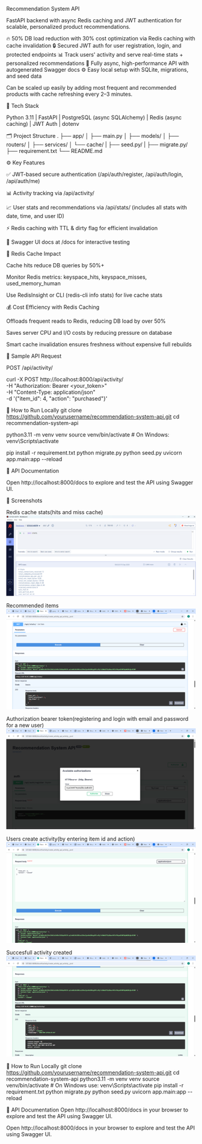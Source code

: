 Recommendation System API

FastAPI backend with async Redis caching and JWT authentication for scalable, personalized product recommendations.

🔥 50% DB load reduction with 30% cost optimization via Redis caching with cache invalidation
🔒 Secured JWT auth for user registration, login, and protected endpoints
📊 Track users' activity and serve real-time stats + personalized recommendations
🚀 Fully async, high-performance API with autogenerated Swagger docs
⚙️ Easy local setup with SQLite, migrations, and seed data

Can be scaled up easily by adding most frequent and recommended products with cache refreshing every 2–3 minutes.

🧰 Tech Stack

Python 3.11 | FastAPI | PostgreSQL (async SQLAlchemy) | Redis (async caching) | JWT Auth | dotenv

🗂️ Project Structure
.
├── app/
│   ├── main.py
│   ├── models/
│   ├── routers/
│   ├── services/
│   └── cache/
|   ├── seed.py/
|   ├── migrate.py/
├── requirement.txt
└── README.md

⚙️ Key Features

✅ JWT-based secure authentication (/api/auth/register, /api/auth/login, /api/auth/me)

📊 Activity tracking via /api/activity/

📈 User stats and recommendations via /api/stats/ (includes all stats with date, time, and user ID)

⚡ Redis caching with TTL & dirty flag for efficient invalidation

🧾 Swagger UI docs at /docs for interactive testing

🧊 Redis Cache Impact

Cache hits reduce DB queries by 50%+

Monitor Redis metrics: keyspace_hits, keyspace_misses, used_memory_human

Use RedisInsight or CLI (redis-cli info stats) for live cache stats

💰 Cost Efficiency with Redis Caching

Offloads frequent reads to Redis, reducing DB load by over 50%

Saves server CPU and I/O costs by reducing pressure on database

Smart cache invalidation ensures freshness without expensive full rebuilds

🔄 Sample API Request

POST /api/activity/

curl -X POST http://localhost:8000/api/activity/ \
 -H "Authorization: Bearer <your_token>" \
 -H "Content-Type: application/json" \
 -d '{"item_id": 4, "action": "purchased"}'

🚀 How to Run Locally
git clone https://github.com/yourusername/recommendation-system-api.git
cd recommendation-system-api

python3.11 -m venv venv
source venv/bin/activate  # On Windows: venv\Scripts\activate

pip install -r requirement.txt
python migrate.py
python seed.py
uvicorn app.main:app --reload

🔗 API Documentation

Open http://localhost:8000/docs
 to explore and test the API using Swagger UI.

📸 Screenshots

Redis cache stats(hits and miss cache)
[![Redis Cache Stats](assets/redis_cache_stats.png)](https://github.com/Ashutosh0000000/Recommendation-System-API)

Recommended items 
[![Stats Recommended Items](assets/stats-recommened-items.png)](https://github.com/Ashutosh0000000/Recommendation-System-API)

Authorization bearer token(registering and login with email and password for a new user)
[![Swagger Auth Popup](assets/swagger_auth_popup.png)](http://localhost:8000/docs)

Users create activity(by entering item id and action)
[![Swagger Create Activity](assets/swagger_create-activity.png)](http://localhost:8000/docs)

Succesfull activity created 
[![Swagger Post Activity](assets/swagger_post_activity.png)](http://localhost:8000/docs)

🚀 How to Run Locally
git clone https://github.com/yourusername/recommendation-system-api.git
cd recommendation-system-api
python3.11 -m venv venv
source venv/bin/activate  # On Windows use: venv\Scripts\activate
pip install -r requirement.txt
python migrate.py
python seed.py
uvicorn app.main:app --reload

🔗 API Documentation
Open http://localhost:8000/docs
 in your browser to explore and test the API using Swagger UI.

Open http://localhost:8000/docs
 in your browser to explore and test the API using Swagger UI.

